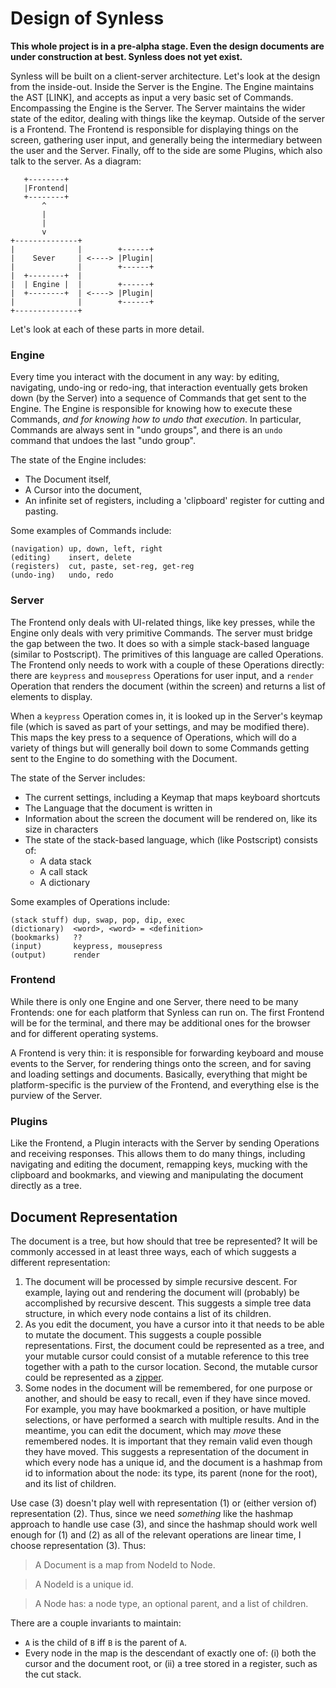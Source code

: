 # Design of Synless

**This whole project is in a pre-alpha stage. Even the design
  documents are under construction at best. Synless does not yet
  exist.**

Synless will be built on a client-server architecture. Let's look at
the design from the inside-out. Inside the Server is the Engine. The
Engine maintains the AST [LINK], and accepts as input a very basic set
of Commands. Encompassing the Engine is the Server. The Server
maintains the wider state of the editor, dealing with things like the
keymap. Outside of the server is a Frontend. The Frontend is
responsible for displaying things on the screen, gathering user input,
and generally being the intermediary between the user and the Server.
Finally, off to the side are some Plugins, which also talk to the
server. As a diagram:

       +--------+
       |Frontend|
       +--------+
           ^
           |
           |
           v
    +--------------+
    |              |        +------+
    |    Sever     | <----> |Plugin|
    |              |        +------+
    |  +--------+  |
    |  | Engine |  |        +------+
    |  +--------+  | <----> |Plugin|
    |              |        +------+
    +--------------+

Let's look at each of these parts in more detail.

### Engine

Every time you interact with the document in any way: by editing,
navigating, undo-ing or redo-ing, that interaction eventually gets
broken down (by the Server) into a sequence of Commands that get sent
to the Engine. The Engine is responsible for knowing how to execute
these Commands, _and for knowing how to undo that execution_. In
particular, Commands are always sent in "undo groups", and there is an
`undo` command that undoes the last "undo group".

The state of the Engine includes:

- The Document itself,
- A Cursor into the document,
- An infinite set of registers, including a 'clipboard' register for
  cutting and pasting.

Some examples of Commands include:

    (navigation) up, down, left, right
    (editing)    insert, delete
    (registers)  cut, paste, set-reg, get-reg
    (undo-ing)   undo, redo

### Server

The Frontend only deals with UI-related things, like key presses,
while the Engine only deals with very primitive Commands. The server
must bridge the gap between the two. It does so with a simple
stack-based language (similar to Postscript). The primitives of this
language are called Operations. The Frontend only needs to work with a
couple of these Operations directly: there are `keypress` and
`mousepress` Operations for user input, and a `render` Operation that
renders the document (within the screen) and returns a list of
elements to display.

When a `keypress` Operation comes in, it is looked up in the Server's
keymap file (which is saved as part of your settings, and may be
modified there). This maps the key press to a sequence of Operations,
which will do a variety of things but will generally boil down to some
Commands getting sent to the Engine to do something with the Document.

The state of the Server includes:

- The current settings, including a Keymap that maps keyboard shortcuts
- The Language that the document is written in
- Information about the screen the document will be rendered on, like
  its size in characters
- The state of the stack-based language, which (like Postscript)
  consists of:
    - A data stack
    - A call stack
    - A dictionary

Some examples of Operations include:

    (stack stuff) dup, swap, pop, dip, exec
    (dictionary)  <word>, <word> = <definition>
    (bookmarks)   ??
    (input)       keypress, mousepress
    (output)      render

### Frontend

While there is only one Engine and one Server, there need to be many
Frontends: one for each platform that Synless can run on. The first
Frontend will be for the terminal, and there may be additional ones
for the browser and for different operating systems.

A Frontend is very thin: it is responsible for forwarding keyboard and
mouse events to the Server, for rendering things onto the screen, and
for saving and loading settings and documents. Basically, everything
that might be platform-specific is the purview of the Frontend, and
everything else is the purview of the Server.

### Plugins

Like the Frontend, a Plugin interacts with the Server by sending
Operations and receiving responses. This allows them to do many
things, including navigating and editing the document, remapping keys,
mucking with the clipboard and bookmarks, and viewing and manipulating
the document directly as a tree.


## Document Representation

The document is a tree, but how should that tree be represented? It
will be commonly accessed in at least three ways, each of which
suggests a different representation:

1. The document will be processed by simple recursive descent. For
   example, laying out and rendering the document will (probably) be
   accomplished by recursive descent. This suggests a simple tree data
   structure, in which every node contains a list of its children.
2. As you edit the document, you have a cursor into it that needs to
   be able to mutate the document. This suggests a couple possible
   representations. First, the document could be represented as a
   tree, and your mutable cursor could consist of a mutable reference
   to this tree together with a path to the cursor location. Second,
   the mutable cursor could be represented as a
   [zipper](https://en.wikipedia.org/wiki/Zipper_\(data_structure\)).
3. Some nodes in the document will be remembered, for one purpose or
   another, and should be easy to recall, even if they have since
   moved. For example, you may have bookmarked a position, or have
   multiple selections, or have performed a search with multiple
   results. And in the meantime, you can edit the document, which may
   _move_ these remembered nodes. It is important that they remain
   valid even though they have moved. This suggests a representation
   of the document in which every node has a unique id, and the
   document is a hashmap from id to information about the node: its
   type, its parent (none for the root), and its list of children.

Use case (3) doesn't play well with representation (1) or
(either version of) representation (2). Thus, since we need
_something_ like the hashmap approach to handle use case (3), and
since the hashmap should work well enough for (1) and (2) as all of
the relevant operations are linear time, I choose representation (3).
Thus:

>    A Document is a map from NodeId to Node.

>    A NodeId is a unique id.

>    A Node has: a node type, an optional parent, and a list of children.

There are a couple invariants to maintain:

- `A` is the child of `B` iff `B` is the parent of `A`.
- Every node in the map is the descendant of exactly one of: (i) both
  the cursor and the document root, or (ii) a tree stored in a
  register, such as the cut stack.
